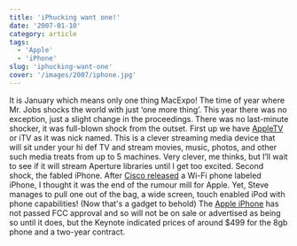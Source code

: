 ```yaml
---
title: 'iPhucking want one!'
date: '2007-01-10'
category: article
tags:
  - 'Apple'
  - 'iPhone'
slug: 'iphucking-want-one'
cover: '/images/2007/iphone.jpg'
---
```


It is January which means only one thing MacExpo! The time of year where Mr. Jobs shocks the world with just ‘one more thing’. This year there was no exception, just a slight change in the proceedings. There was no last-minute shocker, it was full-blown shock from the outset. First up we have [AppleTV](https://www.apple.com/appletv/) or iTV as it was nick named. This is a clever streaming media device that will sit under your hi def TV and stream movies, music, photos, and other such media treats from up to 5 machines. Very clever, me thinks, but I’ll wait to see if it will stream Aperture libraries until I get too excited. Second shock, the fabled iPhone. After [Cisco released](https://www.engadget.com/2006/12/18/cisco-not-apple-announces-iphone-branded-voip-phones/) a Wi-Fi phone labeled iPhone, I thought it was the end of the rumour mill for Apple. Yet, Steve manages to pull one out of the bag, a wide screen, touch enabled iPod with phone capabilities! (Now that's a gadget to behold) The [Apple iPhone](https://www.apple.com/iphone/) has not passed FCC approval and so will not be on sale or advertised as being so until it does, but the Keynote indicated prices of around $499 for the 8gb phone and a two-year contract.
